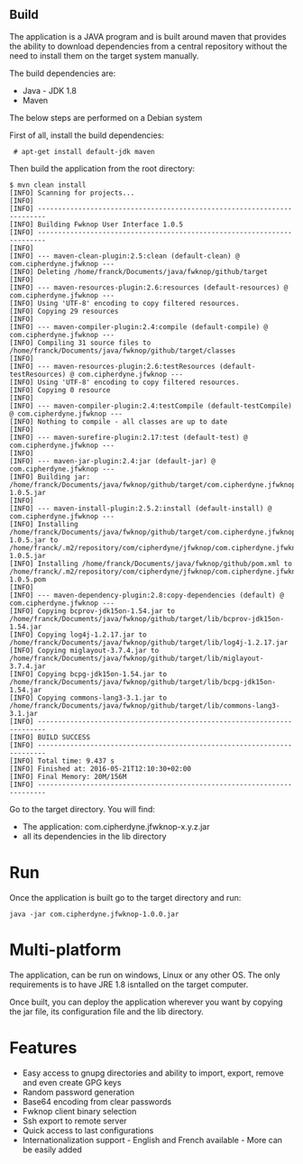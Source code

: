 ## Build

The application is a JAVA program and is built around maven that provides the ability to download dependencies from a central repository without the need to install them on the target system manually.

The build dependencies are:

* Java - JDK 1.8
* Maven


The below steps are performed on a Debian system

First of all, install the build dependencies:

```
 # apt-get install default-jdk maven
```

Then build the application from the root directory:

```
$ mvn clean install
[INFO] Scanning for projects...
[INFO]                                                                         
[INFO] ------------------------------------------------------------------------
[INFO] Building Fwknop User Interface 1.0.5
[INFO] ------------------------------------------------------------------------
[INFO] 
[INFO] --- maven-clean-plugin:2.5:clean (default-clean) @ com.cipherdyne.jfwknop ---
[INFO] Deleting /home/franck/Documents/java/fwknop/github/target
[INFO] 
[INFO] --- maven-resources-plugin:2.6:resources (default-resources) @ com.cipherdyne.jfwknop ---
[INFO] Using 'UTF-8' encoding to copy filtered resources.
[INFO] Copying 29 resources
[INFO] 
[INFO] --- maven-compiler-plugin:2.4:compile (default-compile) @ com.cipherdyne.jfwknop ---
[INFO] Compiling 31 source files to /home/franck/Documents/java/fwknop/github/target/classes
[INFO] 
[INFO] --- maven-resources-plugin:2.6:testResources (default-testResources) @ com.cipherdyne.jfwknop ---
[INFO] Using 'UTF-8' encoding to copy filtered resources.
[INFO] Copying 0 resource
[INFO] 
[INFO] --- maven-compiler-plugin:2.4:testCompile (default-testCompile) @ com.cipherdyne.jfwknop ---
[INFO] Nothing to compile - all classes are up to date
[INFO] 
[INFO] --- maven-surefire-plugin:2.17:test (default-test) @ com.cipherdyne.jfwknop ---
[INFO] 
[INFO] --- maven-jar-plugin:2.4:jar (default-jar) @ com.cipherdyne.jfwknop ---
[INFO] Building jar: /home/franck/Documents/java/fwknop/github/target/com.cipherdyne.jfwknop-1.0.5.jar
[INFO] 
[INFO] --- maven-install-plugin:2.5.2:install (default-install) @ com.cipherdyne.jfwknop ---
[INFO] Installing /home/franck/Documents/java/fwknop/github/target/com.cipherdyne.jfwknop-1.0.5.jar to /home/franck/.m2/repository/com/cipherdyne/jfwknop/com.cipherdyne.jfwknop/1.0.5/com.cipherdyne.jfwknop-1.0.5.jar
[INFO] Installing /home/franck/Documents/java/fwknop/github/pom.xml to /home/franck/.m2/repository/com/cipherdyne/jfwknop/com.cipherdyne.jfwknop/1.0.5/com.cipherdyne.jfwknop-1.0.5.pom
[INFO] 
[INFO] --- maven-dependency-plugin:2.8:copy-dependencies (default) @ com.cipherdyne.jfwknop ---
[INFO] Copying bcprov-jdk15on-1.54.jar to /home/franck/Documents/java/fwknop/github/target/lib/bcprov-jdk15on-1.54.jar
[INFO] Copying log4j-1.2.17.jar to /home/franck/Documents/java/fwknop/github/target/lib/log4j-1.2.17.jar
[INFO] Copying miglayout-3.7.4.jar to /home/franck/Documents/java/fwknop/github/target/lib/miglayout-3.7.4.jar
[INFO] Copying bcpg-jdk15on-1.54.jar to /home/franck/Documents/java/fwknop/github/target/lib/bcpg-jdk15on-1.54.jar
[INFO] Copying commons-lang3-3.1.jar to /home/franck/Documents/java/fwknop/github/target/lib/commons-lang3-3.1.jar
[INFO] ------------------------------------------------------------------------
[INFO] BUILD SUCCESS
[INFO] ------------------------------------------------------------------------
[INFO] Total time: 9.437 s
[INFO] Finished at: 2016-05-21T12:10:30+02:00
[INFO] Final Memory: 20M/156M
[INFO] ------------------------------------------------------------------------
```
Go to the target directory. You will find:

* The application: com.cipherdyne.jfwknop-x.y.z.jar
* all its dependencies in the lib directory


# Run

Once the application is built go to the target directory and run:
```
java -jar com.cipherdyne.jfwknop-1.0.0.jar
```

# Multi-platform
The application, can be run on windows, Linux or any other OS. The only requirements is to have JRE 1.8 isntalled on the target computer.

Once built, you can deploy the application wherever you want by copying the jar file, its configuration file and the lib directory.


# Features
* Easy access to gnupg directories and ability to import, export, remove and even create GPG keys
* Random password generation
* Base64 encoding from clear passwords
* Fwknop client binary selection
* Ssh export to remote server
* Quick access to last configurations
* Internationalization support - English and French available - More can be easily added

